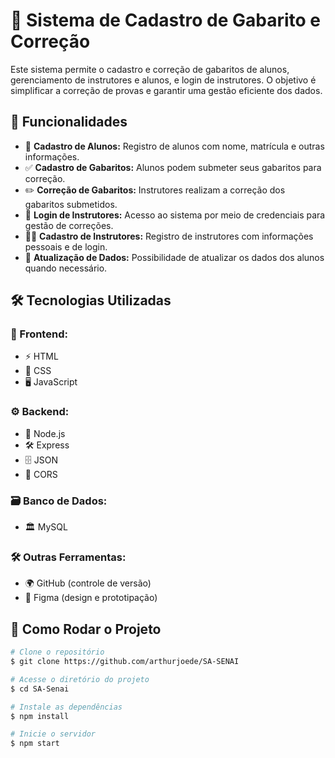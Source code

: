 # 📌 Sistema de Cadastro de Gabarito e Correção

Este sistema permite o cadastro e correção de gabaritos de alunos, gerenciamento de instrutores e alunos, e login de instrutores. O objetivo é simplificar a correção de provas e garantir uma gestão eficiente dos dados.

## 🚀 Funcionalidades

- 📌 **Cadastro de Alunos:** Registro de alunos com nome, matrícula e outras informações.
- ✅ **Cadastro de Gabaritos:** Alunos podem submeter seus gabaritos para correção.
- ✏️ **Correção de Gabaritos:** Instrutores realizam a correção dos gabaritos submetidos.
- 🔐 **Login de Instrutores:** Acesso ao sistema por meio de credenciais para gestão de correções.
- 👨‍🏫 **Cadastro de Instrutores:** Registro de instrutores com informações pessoais e de login.
- 🔄 **Atualização de Dados:** Possibilidade de atualizar os dados dos alunos quando necessário.

## 🛠 Tecnologias Utilizadas

### 🎨 Frontend:
- ⚡ HTML
- 🎨 CSS
- 🖥️ JavaScript

### ⚙️ Backend:
- 🚀 Node.js
- 🛠 Express
- 🗄️ JSON
- 🔄 CORS

### 🗃 Banco de Dados:
- 🏛 MySQL

### 🛠 Outras Ferramentas:
- 🌍 GitHub (controle de versão)
- 🎨 Figma (design e prototipação)

## 📖 Como Rodar o Projeto

```sh
# Clone o repositório
$ git clone https://github.com/arthurjoede/SA-SENAI

# Acesse o diretório do projeto
$ cd SA-Senai

# Instale as dependências
$ npm install

# Inicie o servidor
$ npm start
```
